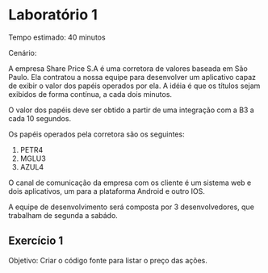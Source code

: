 # Laboratório 1

Tempo estimado: 40 minutos

Cenário: 

<p>A empresa Share Price S.A é uma corretora de valores baseada em São Paulo. Ela contratou a nossa equipe para desenvolver um aplicativo capaz de exibir o valor dos papéis operados por ela. A idéia é que os títulos sejam exibidos de forma contínua, a cada dois minutos.</p>

<p>O valor dos papéis deve ser obtido a partir de uma integração com a B3 a cada 10 segundos.</p>

<p>
	Os papéis operados pela corretora são os seguintes:
	<ol>
	  <li>PETR4
	  <li>MGLU3
	  <li>AZUL4
	</ol>
</p>

<p>
 O canal de comunicação da empresa com os cliente é um sistema web e dois aplicativos, um para a plataforma Android e outro IOS.
</p>

<p>
 A equipe de desenvolvimento será composta por 3 desenvolvedores, que trabalham de segunda a sabádo.
</p>

## Exercício 1
 
Objetivo: Criar o código fonte para listar o preço das ações.

